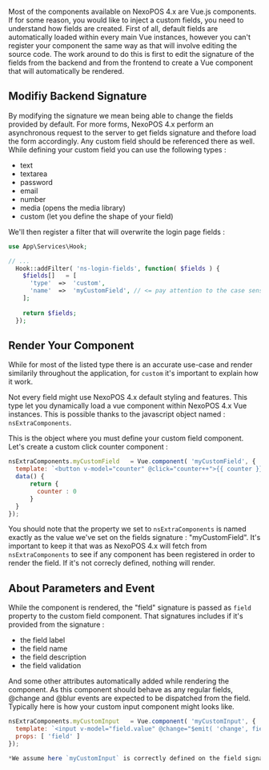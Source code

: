 Most of the components available on NexoPOS 4.x are Vue.js components. If for some reason, you would like to inject a custom fields, you need to understand how fields are created.
First of all, default fields are automatically loaded within every main Vue instances, however you can't register your component the same way as that will involve editing the source code.
The work around to do this is first to edit the signature of the fields from the backend and from the frontend to create a Vue component that will automatically be rendered.

## Modifiy Backend Signature
By modifying the signature we mean being able to change the fields provided by default. For more forms, NexoPOS 4.x perform an asynchronous request to the server to get
fields signature and thefore load the form accordingly. Any custom field should be referenced there as well. While defining your custom field you can use the following types : 

- text
- textarea
- password
- email
- number
- media (opens the media library)
- custom (let you define the shape of your field)

We'll then register a filter that will overwrite the login page fields :

```php
use App\Services\Hook;

// ...
  Hook::addFilter( 'ns-login-fields', function( $fields ) {
    $fields[]   = [
      'type'  =>  'custom',
      'name'  =>  'myCustomField', // <= pay attention to the case sensitiveness of this property.
    ];
    
    return $fields;
  });
```

## Render Your Component

While for most of the listed type there is an accurate use-case and render similarily throughout the application, for `custom` it's important to explain how it work.

Not every field might use NexoPOS 4.x default styling and features. This type let you dynamically load a vue component within NexoPOS 4.x Vue instances. 
This is possible thanks to the javascript object named : `nsExtraComponents`. 

This is the object where you must define your custom field component. Let's create a custom click counter component : 

```js
nsExtraComponents.myCustomField   = Vue.component( 'myCustomField', {
  template: `<button v-model="counter" @click="counter++">{{ counter }}</button>`,
  data() {
      return {
        counter : 0
      }
  }
});
```

You should note that the property we set to `nsExtraComponents` is named exactly as the value we've set on the fields signature : "myCustomField". It's important to keep it
that was as NexoPOS 4.x will fetch from `nsExtraComponents` to see if any component has been registered in order to render the field. If it's not correcly defined, nothing will render.

## About Parameters and Event

While the component is rendered, the "field" signature is passed as `field` property to the custom field component. That signatures includes if it's provided from the signature :

- the field label
- the field name
- the field description
- the field validation

And some other attributes automatically added while rendering the component.
As this component should behave as any regular fields, @change and @blur events are expected to be dispatched from the field. Typically here is how your custom input component might looks like.

```js
nsExtraComponents.myCustomInput   = Vue.component( 'myCustomInput', {
  template: `<input v-model="field.value" @change="$emit( 'change', field }" @blur="$emit( 'blur', field )"/>`,
  props: [ 'field' ]
});

*We assume here `myCustomInput` is correctly defined on the field signature*.
